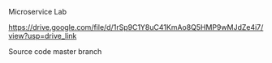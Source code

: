 Microservice Lab 

https://drive.google.com/file/d/1rSp9C1Y8uC41KmAo8Q5HMP9wMJdZe4i7/view?usp=drive_link


Source code master branch

